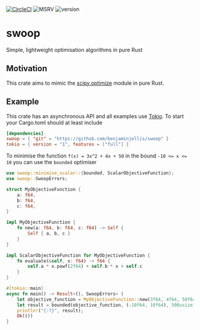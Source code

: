 [![CircleCI](https://circleci.com/gh/benjaminjellis/swoop/tree/master.svg?style=svg)](https://circleci.com/gh/benjaminjellis/swoop/tree/master)
![MSRV](https://img.shields.io/badge/msrv-1.60.0-red)
![version](https://img.shields.io/badge/version-0.1.0-yellow)
# swoop

Simple, lightweight optimisation algorithms in pure Rust 

## Motivation 

This crate aims to mimic the [scipy.optimize](https://docs.scipy.org/doc/scipy/reference/optimize.html) module in pure 
Rust.

## Example 
This crate has an asynchronous API and all examples use [Tokio](https://tokio.rs/).
To start your Cargo.toml should at least include


```toml
[dependencies]
swoop = { "git" = "https://github.com/benjaminjellis/swoop" }
tokio = { version = "1", features = ["full"] }
```

To minimise the function `f(x) = 3x^2 + 4x + 50` in the bound `-10 <= x <= 10` you can use the `bounded` optimiser

```rust
use swoop::minimise_scalar::{bounded, ScalarObjectiveFunction};
use swoop::SwoopErrors;

struct MyObjectiveFunction {
    a: f64,
    b: f64,
    c: f64,
}

impl MyObjectiveFunction {
    fn new(a: f64, b: f64, c: f64) -> Self {
        Self { a, b, c }
    }
}

impl ScalarObjectiveFunction for MyObjectiveFunction {
    fn evaluate(&self, x: f64) -> f64 {
        self.a * x.powf(2f64) + self.b * x + self.c
    }
}

#[tokio::main]
async fn main() -> Result<(), SwoopErrors> {
    let objective_function = MyObjectiveFunction::new(3f64, 4f64, 50f64);
    let result = bounded(objective_function, (-10f64, 10f64), 500usize).await?;
    println!("{:?}", result);
    Ok(())
}
```